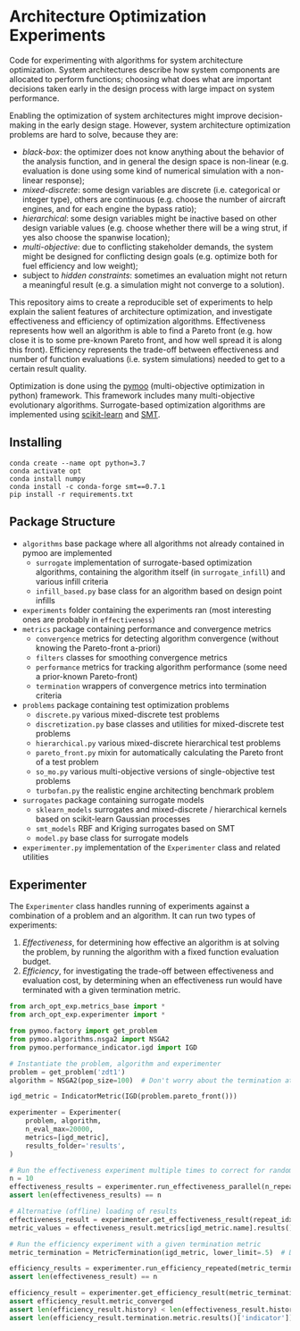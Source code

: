 # Architecture Optimization Experiments

Code for experimenting with algorithms for system architecture optimization. System architectures describe how system
components are allocated to perform functions; choosing what does what are important decisions taken early in the design
process with large impact on system performance.

Enabling the optimization of system architectures might improve decision-making in the early design stage. However,
system architecture optimization problems are hard to solve, because they are:

* *black-box*: the optimizer does not know anything about the behavior of the analysis function, and in general the
  design space is non-linear
  (e.g. evaluation is done using some kind of numerical simulation with a non-linear response);
* *mixed-discrete*: some design variables are discrete (i.e. categorical or integer type), others are continuous
  (e.g. choose the number of aircraft engines, and for each engine the bypass ratio);
* *hierarchical*: some design variables might be inactive based on other design variable values
  (e.g. choose whether there will be a wing strut, if yes also choose the spanwise location);
* *multi-objective*: due to conflicting stakeholder demands, the system might be designed for conflicting design goals
  (e.g. optimize both for fuel efficiency and low weight);
* subject to *hidden constraints*: sometimes an evaluation might not return a meaningful result
  (e.g. a simulation might not converge to a solution).

This repository aims to create a reproducible set of experiments to help explain the salient features of architecture
optimization, and investigate effectiveness and efficiency of optimization algorithms. Effectiveness represents how
well an algorithm is able to find a Pareto front (e.g. how close it is to some pre-known Pareto front, and how well
spread it is along this front). Efficiency represents the trade-off between effectiveness and number of function
evaluations (i.e. system simulations) needed to get to a certain result quality.

Optimization is done using the [pymoo](https://pymoo.org/) (multi-objective optimization in python) framework. This
framework includes many multi-objective evolutionary algorithms. Surrogate-based optimization algorithms are implemented
using [scikit-learn](https://scikit-learn.org/) and [SMT](https://smt.readthedocs.io/).

## Installing

```
conda create --name opt python=3.7
conda activate opt
conda install numpy
conda install -c conda-forge smt==0.7.1
pip install -r requirements.txt
```

## Package Structure

- `algorithms` base package where all algorithms not already contained in pymoo are implemented
   - `surrogate` implementation of surrogate-based optimization algorithms, containing the algorithm itself
     (in `surrogate_infill`) and various infill criteria
   - `infill_based.py` base class for an algorithm based on design point infills
- `experiments` folder containing the experiments ran (most interesting ones are probably in `effectiveness`)
- `metrics` package containing performance and convergence metrics
   - `convergence` metrics for detecting algorithm convergence (without knowing the Pareto-front a-priori)
   - `filters` classes for smoothing convergence metrics
   - `performance` metrics for tracking algorithm performance (some need a prior-known Pareto-front)
   - `termination` wrappers of convergence metrics into termination criteria
- `problems` package containing test optimization problems
   - `discrete.py` various mixed-discrete test problems
   - `discretization.py` base classes and utilities for mixed-discrete test problems
   - `hierarchical.py` various mixed-discrete hierarchical test problems
   - `pareto_front.py` mixin for automatically calculating the Pareto front of a test problem
   - `so_mo.py` various multi-objective versions of single-objective test problems
   - `turbofan.py` the realistic engine architecting benchmark problem
- `surrogates` package containing surrogate models
   - `sklearn_models` surrogates and mixed-discrete / hierarchical kernels based on scikit-learn Gaussian processes
   - `smt_models` RBF and Kriging surrogates based on SMT
   - `model.py` base class for surrogate models
- `experimenter.py` implementation of the `Experimenter` class and related utilities

## Experimenter

The `Experimenter` class handles running of experiments against a combination of a problem and an algorithm. It can run
two types of experiments:
1. *Effectiveness*, for determining how effective an algorithm is at solving the problem, by running the algorithm with
   a fixed function evaluation budget.
2. *Efficiency*, for investigating the trade-off between effectiveness and evaluation cost, by determining when an
   effectiveness run would have terminated with a given termination metric.

```python
from arch_opt_exp.metrics_base import *
from arch_opt_exp.experimenter import *

from pymoo.factory import get_problem
from pymoo.algorithms.nsga2 import NSGA2
from pymoo.performance_indicator.igd import IGD

# Instantiate the problem, algorithm and experimenter
problem = get_problem('zdt1')
algorithm = NSGA2(pop_size=100)  # Don't worry about the termination at this point

igd_metric = IndicatorMetric(IGD(problem.pareto_front()))

experimenter = Experimenter(
    problem, algorithm,
    n_eval_max=20000,
    metrics=[igd_metric],
    results_folder='results',
)

# Run the effectiveness experiment multiple times to correct for random effects
n = 10
effectiveness_results = experimenter.run_effectiveness_parallel(n_repeat=n)
assert len(effectiveness_results) == n

# Alternative (offline) loading of results
effectiveness_result = experimenter.get_effectiveness_result(repeat_idx=0)
metric_values = effectiveness_result.metrics[igd_metric.name].results()['indicator']

# Run the efficiency experiment with a given termination metric
metric_termination = MetricTermination(igd_metric, lower_limit=.5)  # Define convergence limit

efficiency_results = experimenter.run_efficiency_repeated(metric_termination)
assert len(effectiveness_result) == n

efficiency_result = experimenter.get_efficiency_result(metric_termination, repeat_idx=0)
assert efficiency_result.metric_converged
assert len(efficiency_result.history) < len(effectiveness_result.history)
assert len(efficiency_result.termination.metric.results()['indicator']) == len(efficiency_result.history)
```
